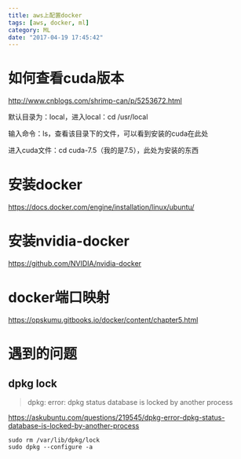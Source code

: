 ```yaml
---
title: aws上配置docker
tags: [aws, docker, ml]
category: ML
date: "2017-04-19 17:45:42"
---
```


# 如何查看cuda版本
http://www.cnblogs.com/shrimp-can/p/5253672.html

默认目录为：local，进入local：cd /usr/local

输入命令：ls，查看该目录下的文件，可以看到安装的cuda在此处

进入cuda文件：cd cuda-7.5（我的是7.5），此处为安装的东西

<!-- more -->

# 安装docker
https://docs.docker.com/engine/installation/linux/ubuntu/
# 安装nvidia-docker
https://github.com/NVIDIA/nvidia-docker
# docker端口映射
https://opskumu.gitbooks.io/docker/content/chapter5.html


# 遇到的问题
## dpkg lock
> dpkg: error: dpkg status database is locked by another process

https://askubuntu.com/questions/219545/dpkg-error-dpkg-status-database-is-locked-by-another-process
```
sudo rm /var/lib/dpkg/lock
sudo dpkg --configure -a
```
